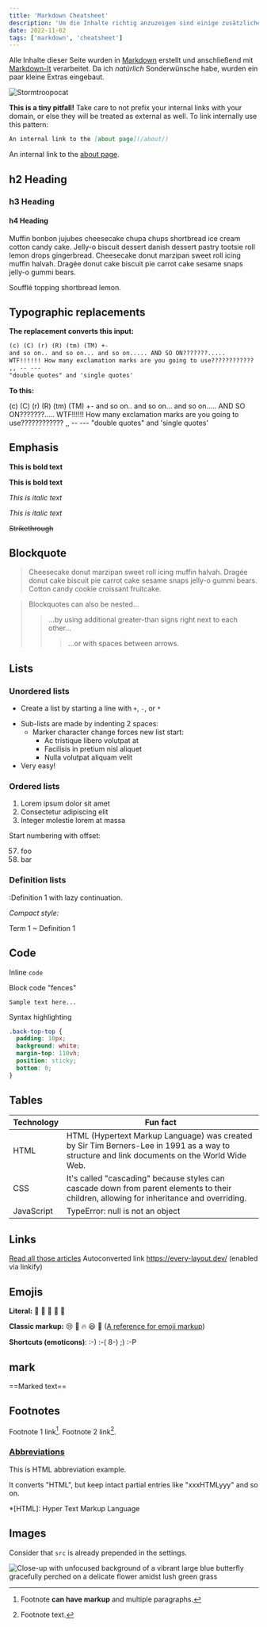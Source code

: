 ```yaml
---
title: 'Markdown Cheatsheet'
description: 'Um die Inhalte richtig anzuzeigen sind einige zusätzliche Funktionen eingebaut. Dieser Artikel dient mir als kleiner Spickzettel.'
date: 2022-11-02
tags: ['markdown', 'cheatsheet']
---
```


Alle Inhalte dieser Seite wurden in [Markdown](https://de.wikipedia.org/wiki/Markdown) erstellt und anschließend mit [Markdown-It](https://github.com/markdown-it/markdown-it) verarbeitet.
Da ich *natürlich* Sonderwünsche habe, wurden ein paar kleine Extras eingebaut.


![Stormtroopocat](https://octodex.github.com/images/stormtroopocat.jpg "The Stormtroopocat")



**This is a tiny pitfall!**
Take care to not prefix your internal links with your domain, or else they will be treated as external as well. To link internally use this pattern:

```markdown
An internal link to the [about page](/about/)
```

An internal link to the [about page](/about/).

## h2 Heading

### h3 Heading

#### h4 Heading

Muffin bonbon jujubes cheesecake chupa chups shortbread ice cream cotton candy cake. Jelly-o biscuit dessert danish dessert pastry tootsie roll lemon drops gingerbread. Cheesecake donut marzipan sweet roll icing muffin halvah. Dragée donut cake biscuit pie carrot cake sesame snaps jelly-o gummi bears.

Soufflé topping shortbread lemon.

## Typographic replacements

**The replacement converts this input:**

```markdown
(c) (C) (r) (R) (tm) (TM) +-
and so on.. and so on... and so on..... AND SO ON???????.....
WTF!!!!!! How many exclamation marks are you going to use????????????
,, -- ---
"double quotes" and 'single quotes'
```

**To this:**

(c) (C) (r) (R) (tm) (TM) +-
and so on.. and so on... and so on..... AND SO ON???????.....
WTF!!!!!! How many exclamation marks are you going to use????????????
,, -- ---
"double quotes" and 'single quotes'

## Emphasis

**This is bold text**

__This is bold text__

*This is italic text*

_This is italic text_

~~Strikethrough~~

## Blockquote

> Cheesecake donut marzipan sweet roll icing muffin halvah. Dragée donut cake biscuit pie carrot cake sesame snaps jelly-o gummi bears. Cotton candy cookie croissant fruitcake.

> Blockquotes can also be nested...
>> ...by using additional greater-than signs right next to each other...
> > > ...or with spaces between arrows.

## Lists

### Unordered lists

- Create a list by starting a line with `+`, `-`, or `*`
+ Sub-lists are made by indenting 2 spaces:
  - Marker character change forces new list start:
    * Ac tristique libero volutpat at
    + Facilisis in pretium nisl aliquet
    - Nulla volutpat aliquam velit
+ Very easy!

### Ordered lists

1. Lorem ipsum dolor sit amet
2. Consectetur adipiscing elit
3. Integer molestie lorem at massa

Start numbering with offset:

57. foo
1. bar

### Definition lists

:Definition 1
 with lazy continuation.

_Compact style:_

Term 1
  ~ Definition 1

## Code

Inline `code`

Block code "fences"
```
Sample text here...
```

Syntax highlighting

```css
.back-top-top {
  padding: 10px;
  background: white;
  margin-top: 110vh;
  position: sticky;
  bottom: 0;
}

```

## Tables

| Technology | Fun fact                                                                                                                                    |
| ---------- | ------------------------------------------------------------------------------------------------------------------------------------------- |
| HTML       | HTML (Hypertext Markup Language) was created by Sir Tim Berners-Lee in 1991 as a way to structure and link documents on the World Wide Web. |
| CSS        | It's called "cascading" because styles can cascade down from parent elements to their children, allowing for inheritance and overriding.    |
| JavaScript | TypeError: null is not an object                                                                                                            |

## Links

[Read all those articles](https://moderncss.dev/)
Autoconverted link https://every-layout.dev/ (enabled via linkify)

## Emojis

**Literal:**
🤩 💯 💚 👻 👾

**Classic markup:**
:cry: :poop: :fire: :laughing: :christmas_tree:
([A reference for emoji markup](https://gist.github.com/ricealexander/ae8b8cddc3939d6ba212f953701f53e6))

**Shortcuts (emoticons)**:
:-) :-( 8-) ;) :-P


## mark

==Marked text==

## Footnotes

Footnote 1 link[^first].
Footnote 2 link[^second].

[^first]:
    Footnote **can have markup**
    and multiple paragraphs.

[^second]: Footnote text.

### [Abbreviations](https://github.com/markdown-it/markdown-it-abbr)

This is HTML abbreviation example.

It converts "HTML", but keep intact partial entries like "xxxHTMLyyy" and so on.

\*[HTML]: Hyper Text Markup Language

## Images

Consider that `src` is already prepended in the settings.

![Close-up with unfocused background of a vibrant large blue butterfly gracefully perched on a delicate flower amidst lush green grass](/assets/images/gallery/asturias-4.jpg)
